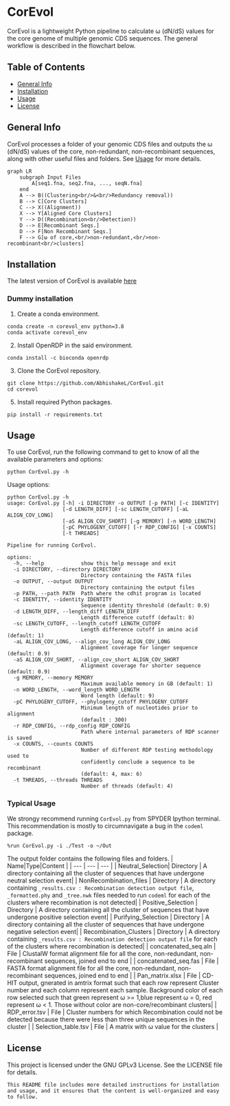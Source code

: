 # CorEvol

CorEvol is a lightweight Python pipeline to calculate ω (dN/dS) values for the core genome of multiple genomic CDS sequences. The general workflow is described in the flowchart below.

## Table of Contents
- [General Info](#general-info)
- [Installation](#installation)
- [Usage](#usage)
- [License](#license)

## General Info
CorEvol processes a folder of your genomic CDS files and outputs the ω (dN/dS) values of the core, non-redundant, non-recombinant sequences, along with other useful files and folders. See [Usage](#usage) for more details.

```mermaid
graph LR
    subgraph Input Files
        A[seq1.fna, seq2.fna, ..., seqN.fna]
    end
    A --> B((Clustering<br/>&<br/>Redundancy removal))
    B --> C[Core Clusters]
    C --> X((Alignment))
    X --> Y[Aligned Core Clusters]
    Y --> D((Recombination<br/>Detection))
    D --> E[Recombinant Seqs.]
    D --> F[Non Recombinant Seqs.]
    F --> G[ω of core,<br/>non-redundant,<br/>non-recombinant<br/>clusters]
```


## Installation
The latest version of CorEvol is available [here](https://github.com/AbhishakeL/CorEvol)

### Dummy installation
1. Create a conda environment.
```
conda create -n corevol_env python=3.8
conda activate corevol_env
```
2. Install OpenRDP in the said environment.
```
conda install -c bioconda openrdp
```
3. Clone the CorEvol repository.
```
git clone https://github.com/AbhishakeL/CorEvol.git
cd corevol
```
5. Install required Python packages.
```
pip install -r requirements.txt
```
## Usage
To use CorEvol, run the following command to get to know of all the available parameters and options:
```
python CorEvol.py -h
```
Usage options:
```
python CorEvol.py -h
usage: CorEvol.py [-h] -i DIRECTORY -o OUTPUT [-p PATH] [-c IDENTITY]
                  [-d LENGTH_DIFF] [-sc LENGTH_CUTOFF] [-aL ALIGN_COV_LONG]
                  [-aS ALIGN_COV_SHORT] [-g MEMORY] [-n WORD_LENGTH]
                  [-pC PHYLOGENY_CUTOFF] [-r RDP_CONFIG] [-x COUNTS]
                  [-t THREADS]

Pipeline for running CorEvol.

options:
  -h, --help            show this help message and exit
  -i DIRECTORY, --directory DIRECTORY
                        Directory containing the FASTA files
  -o OUTPUT, --output OUTPUT
                        Directory containing the output files
  -p PATH, --path PATH  Path where the cdhit program is located
  -c IDENTITY, --identity IDENTITY
                        Sequence identity threshold (default: 0.9)
  -d LENGTH_DIFF, --length_diff LENGTH_DIFF
                        Length difference cutoff (default: 0)
  -sc LENGTH_CUTOFF, --length_cutoff LENGTH_CUTOFF
                        Length difference cutoff in amino acid (default: 1)
  -aL ALIGN_COV_LONG, --align_cov_long ALIGN_COV_LONG
                        Alignment coverage for longer sequence (default: 0.9)
  -aS ALIGN_COV_SHORT, --align_cov_short ALIGN_COV_SHORT
                        Alignment coverage for shorter sequence (default: 0.9)
  -g MEMORY, --memory MEMORY
                        Maximum available memory in GB (default: 1)
  -n WORD_LENGTH, --word_length WORD_LENGTH
                        Word length (default: 9)
  -pC PHYLOGENY_CUTOFF, --phylogeny_cutoff PHYLOGENY_CUTOFF
                        Minimum length of nucleotides prior to alignment
                        (default : 300)
  -r RDP_CONFIG, --rdp_config RDP_CONFIG
                        Path where internal parameters of RDP scanner is saved
  -x COUNTS, --counts COUNTS
                        Number of different RDP testing methodology used to
                        confidently conclude a sequence to be recombinant
                        (default: 4, max: 6)
  -t THREADS, --threads THREADS
                        Number of threads (default: 4)
```
### Typical Usage
We strongy recommend running `CorEvol.py` from SPYDER Ipython terminal. This recommendation is mostly to circumnavigate a bug in the `codeml` package.
```
%run CorEvol.py -i ./Test -o ~/Out
```
The output folder contains the following files and folders.
| Name|Type|Content |
| --- | --- | --- |
| Neutral_Selection| Directory | A directory containing all the cluster of sequences that have undergone neutral selection event|
| NonRecombination_files | Directory | A directory containing `_results.csv : Recombination detection output file`, `_formatted.phy` and `_tree.nwk` files needed to run `codeml` for each of the clusters where recombination is not detected|
| Positive_Selection | Directory | A directory containing all the cluster of sequences that have undergone positive selection event|
| Purifying_Selection | Directory | A directory containing all the cluster of sequences that have undergone negative selection event|
| Recombination_Clusters | Directory | A directory containing `_results.csv : Recombination detection output file` for each of the clusters where recombination is detected|
| concatenated_seq.aln | File | ClustalW format alignment file for all the core, non-redundant, non-recombinant sequences, joined end to end | 
| concatenated_seq.fas | File | FASTA format alignment file for all the core, non-redundant, non-recombinant sequences, joined end to end | 
| Pan_matrix.xlsx | File | CD-HIT output, gnerated in amtrix format such that each row represent Cluster number and each column represent each sample. Background color of each row selected such that green represent ω >= 1,blue represent ω = 0, red represent ω < 1. Those without color are non-core/recombinant clusters|
| RDP_error.tsv | File | Cluster numbers for which Recombination could not be detected because there were less than three unique sequences in the cluster |
| Selection_table.tsv | File | A matrix with ω value for the clusters |

## License
This project is licensed under the GNU GPLv3 License. See the LICENSE file for details.
```
This README file includes more detailed instructions for installation and usage, and it ensures that the content is well-organized and easy to follow.
```
